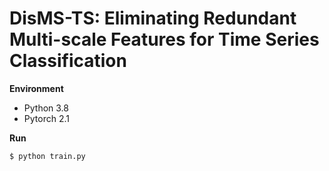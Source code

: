# DisMS-TS: Eliminating Redundant Multi-scale Features for Time Series Classification



**Environment**

- Python 3.8
- Pytorch 2.1





**Run**

`$ python train.py`
